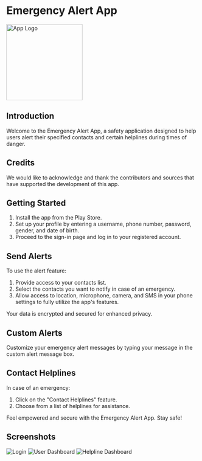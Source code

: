 # Emergency Alert App

<img src="screenshots/icon.png" alt="App Logo" width="200"/>


## Introduction

Welcome to the Emergency Alert App, a safety application designed to help users alert their specified contacts and certain helplines during times of danger.

## Credits

We would like to acknowledge and thank the contributors and sources that have supported the development of this app.

## Getting Started

1. Install the app from the Play Store.
2. Set up your profile by entering a username, phone number, password, gender, and date of birth.
3. Proceed to the sign-in page and log in to your registered account.

## Send Alerts

To use the alert feature:

1. Provide access to your contacts list.
2. Select the contacts you want to notify in case of an emergency.
3. Allow access to location, microphone, camera, and SMS in your phone settings to fully utilize the app's features.

Your data is encrypted and secured for enhanced privacy.

## Custom Alerts

Customize your emergency alert messages by typing your message in the custom alert message box.

## Contact Helplines

In case of an emergency:

1. Click on the "Contact Helplines" feature.
2. Choose from a list of helplines for assistance.

Feel empowered and secure with the Emergency Alert App. Stay safe!

## Screenshots

![Login](screenshots/Screenshot_20230517-194823.png)
![User Dashboard](screenshots/Screenshot_20230517-194841(1).png)
![Helpline Dashboard](screenshots/Screenshot_20230513-011713.png)
